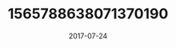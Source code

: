 ---
title: "1565788638071370190"
cover: "2017-07-24 16.09.32 1565788638071370190_46248401"
photo: "2017-07-24 16.09.32 1565788638071370190_46248401"
date: "2017-07-24"
type: "photo"
---